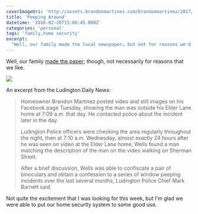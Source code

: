 ```yaml
---
coverImageUri: 'http://assets.brandonmartinez.com/brandonmartinez/2017/02/peeper.jpg'
title: 'Peeping Around'
datetime: '2016-02-26T15:00:45.000Z'
categories: 'personal'
tags: 'family,home security'
excerpt:
  "Well, our family made the local newspaper… but not for reasons we'd prefer."
---
```


Well, our family
[made the paper](http://www.shorelinemedia.net/ludington_daily_news/news/local/fountain-man-arrested-with-binoculars-admits-to-peeping-in-ludington/article_a6d53724-db33-11e5-9307-4b414ef46b18.html);
though, not necessarily for reasons that we like.

[![](http://assets.brandonmartinez.com/brandonmartinez/2017/02/peeper.jpg)](http://assets.brandonmartinez.com/brandonmartinez/2017/02/peeper.jpg)

An excerpt from the Ludington Daily News:

> Homeowner Brandon Martinez posted video and still images on his Facebook page
> Tuesday, showing the man was outside his Elder Lane home at 7:09 a.m. that
> day. He contacted police about the incident later in the day.
>
> Ludington Police officers were checking the area regularly throughout the
> night, then at 7:10 a.m. Wednesday, almost exactly 24 hours after he was seen
> on video at the Elder Lane home, Wells found a man matching the description of
> the man on the video walking on Sherman Street.
>
> After a brief discussion, Wells was able to confiscate a pair of binoculars
> and obtain a confession to a series of window peeping incidents over the last
> several months, Ludington Police Chief Mark Barnett said.

Not quite the excitement that I was looking for this week, but I'm glad we were
able to put our home security system to some good use.
